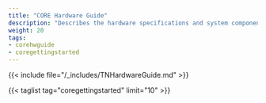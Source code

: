 ```yaml
---
title: "CORE Hardware Guide"
description: "Describes the hardware specifications and system component recommendations for custom TrueNAS CORE deployment."
weight: 20
tags:
- corehwguide
- coregettingstarted
---
```


{{< include file="/_includes/TNHardwareGuide.md" >}}

{{< taglist tag="coregettingstarted" limit="10" >}}

